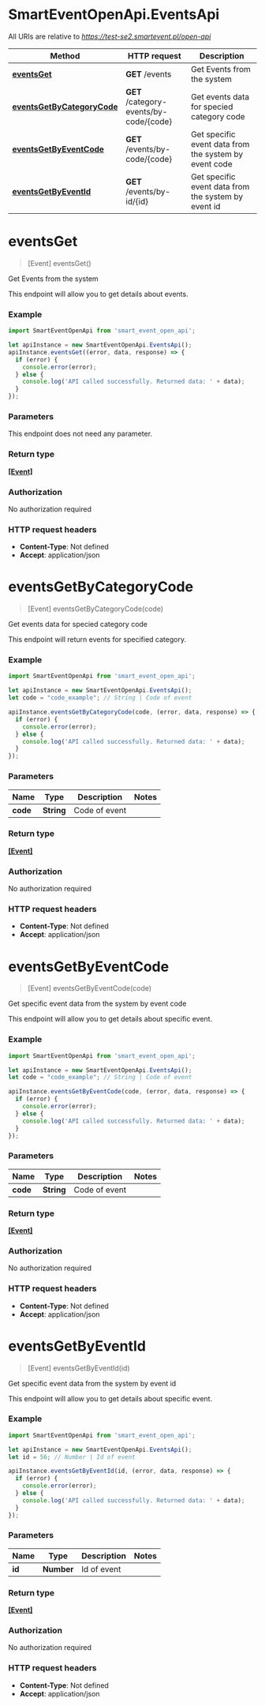 # SmartEventOpenApi.EventsApi

All URIs are relative to *https://test-se2.smartevent.pl/open-api*

Method | HTTP request | Description
------------- | ------------- | -------------
[**eventsGet**](EventsApi.md#eventsGet) | **GET** /events | Get Events from the system
[**eventsGetByCategoryCode**](EventsApi.md#eventsGetByCategoryCode) | **GET** /category-events/by-code/{code} | Get events data for specied category code
[**eventsGetByEventCode**](EventsApi.md#eventsGetByEventCode) | **GET** /events/by-code/{code} | Get specific event data from the system by event code
[**eventsGetByEventId**](EventsApi.md#eventsGetByEventId) | **GET** /events/by-id/{id} | Get specific event data from the system by event id

<a name="eventsGet"></a>
# **eventsGet**
> [Event] eventsGet()

Get Events from the system

This endpoint will allow you to get details about events.

### Example
```javascript
import SmartEventOpenApi from 'smart_event_open_api';

let apiInstance = new SmartEventOpenApi.EventsApi();
apiInstance.eventsGet((error, data, response) => {
  if (error) {
    console.error(error);
  } else {
    console.log('API called successfully. Returned data: ' + data);
  }
});
```

### Parameters
This endpoint does not need any parameter.

### Return type

[**[Event]**](Event.md)

### Authorization

No authorization required

### HTTP request headers

 - **Content-Type**: Not defined
 - **Accept**: application/json

<a name="eventsGetByCategoryCode"></a>
# **eventsGetByCategoryCode**
> [Event] eventsGetByCategoryCode(code)

Get events data for specied category code

This endpoint will return events for specified category.

### Example
```javascript
import SmartEventOpenApi from 'smart_event_open_api';

let apiInstance = new SmartEventOpenApi.EventsApi();
let code = "code_example"; // String | Code of event

apiInstance.eventsGetByCategoryCode(code, (error, data, response) => {
  if (error) {
    console.error(error);
  } else {
    console.log('API called successfully. Returned data: ' + data);
  }
});
```

### Parameters

Name | Type | Description  | Notes
------------- | ------------- | ------------- | -------------
 **code** | **String**| Code of event | 

### Return type

[**[Event]**](Event.md)

### Authorization

No authorization required

### HTTP request headers

 - **Content-Type**: Not defined
 - **Accept**: application/json

<a name="eventsGetByEventCode"></a>
# **eventsGetByEventCode**
> [Event] eventsGetByEventCode(code)

Get specific event data from the system by event code

This endpoint will allow you to get details about specific event.

### Example
```javascript
import SmartEventOpenApi from 'smart_event_open_api';

let apiInstance = new SmartEventOpenApi.EventsApi();
let code = "code_example"; // String | Code of event

apiInstance.eventsGetByEventCode(code, (error, data, response) => {
  if (error) {
    console.error(error);
  } else {
    console.log('API called successfully. Returned data: ' + data);
  }
});
```

### Parameters

Name | Type | Description  | Notes
------------- | ------------- | ------------- | -------------
 **code** | **String**| Code of event | 

### Return type

[**[Event]**](Event.md)

### Authorization

No authorization required

### HTTP request headers

 - **Content-Type**: Not defined
 - **Accept**: application/json

<a name="eventsGetByEventId"></a>
# **eventsGetByEventId**
> [Event] eventsGetByEventId(id)

Get specific event data from the system by event id

This endpoint will allow you to get details about specific event.

### Example
```javascript
import SmartEventOpenApi from 'smart_event_open_api';

let apiInstance = new SmartEventOpenApi.EventsApi();
let id = 56; // Number | Id of event

apiInstance.eventsGetByEventId(id, (error, data, response) => {
  if (error) {
    console.error(error);
  } else {
    console.log('API called successfully. Returned data: ' + data);
  }
});
```

### Parameters

Name | Type | Description  | Notes
------------- | ------------- | ------------- | -------------
 **id** | **Number**| Id of event | 

### Return type

[**[Event]**](Event.md)

### Authorization

No authorization required

### HTTP request headers

 - **Content-Type**: Not defined
 - **Accept**: application/json

